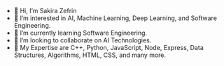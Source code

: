 - 👋 Hi, I’m Sakira Zefrin
- 👀 I’m interested in AI, Machine Learning, Deep Learning, and Software Engineering.
- 🌱 I’m currently learning Software Engineering.
- 💞️ I’m looking to collaborate on AI Technologies.
- 💞️ My Expertise are C++, Python, JavaScript, Node, Express, Data Structures, Algorithms, HTML, CSS, and many more.

<!---
sakirazefrin/sakirazefrin is a ✨ special ✨ repository because its `README.md` (this file) appears on your GitHub profile.
You can click the Preview link to take a look at your changes.
--->
